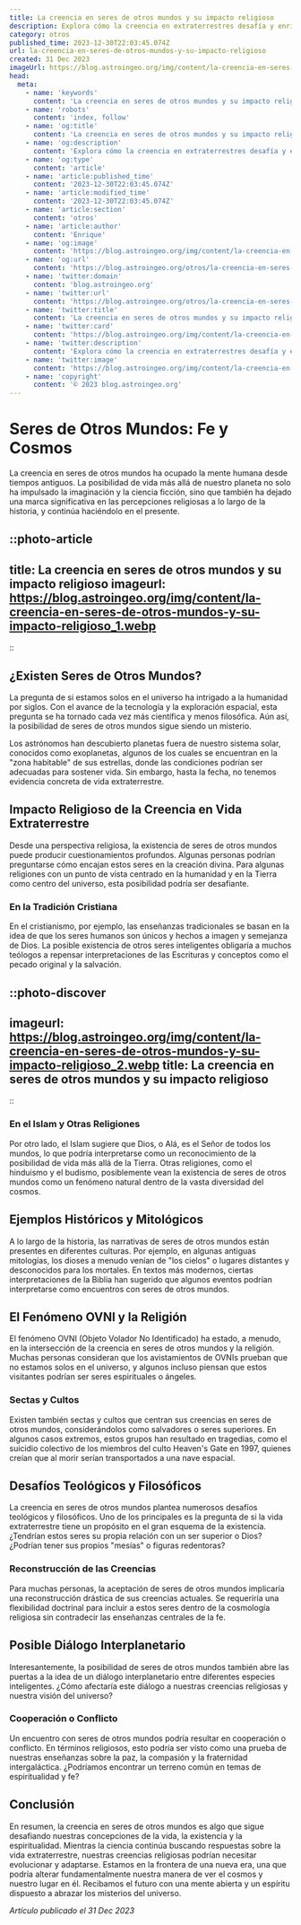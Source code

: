 ```yaml
---
title: La creencia en seres de otros mundos y su impacto religioso
description: Explora cómo la creencia en extraterrestres desafía y enriquece las perspectivas religiosas, impactando la fe y la cosmología espiritual.
category: otros
published_time: 2023-12-30T22:03:45.074Z
url: la-creencia-en-seres-de-otros-mundos-y-su-impacto-religioso
created: 31 Dec 2023
imageUrl: https://blog.astroingeo.org/img/content/la-creencia-en-seres-de-otros-mundos-y-su-impacto-religioso_1.webp
head:
  meta:
    - name: 'keywords'
      content: 'La creencia en seres de otros mundos y su impacto religioso'
    - name: 'robots'
      content: 'index, follow'
    - name: 'og:title'
      content: 'La creencia en seres de otros mundos y su impacto religioso'
    - name: 'og:description'
      content: 'Explora cómo la creencia en extraterrestres desafía y enriquece las perspectivas religiosas, impactando la fe y la cosmología espiritual.'
    - name: 'og:type'
      content: 'article'
    - name: 'article:published_time'
      content: '2023-12-30T22:03:45.074Z'
    - name: 'article:modified_time'
      content: '2023-12-30T22:03:45.074Z'
    - name: 'article:section'
      content: 'otros'
    - name: 'article:author'
      content: 'Enrique'
    - name: 'og:image'
      content: 'https://blog.astroingeo.org/img/content/la-creencia-en-seres-de-otros-mundos-y-su-impacto-religioso_1.webp'
    - name: 'og:url'
      content: 'https://blog.astroingeo.org/otros/la-creencia-en-seres-de-otros-mundos-y-su-impacto-religioso'
    - name: 'twitter:domain'
      content: 'blog.astroingeo.org'
    - name: 'twitter:url'
      content: 'https://blog.astroingeo.org/otros/la-creencia-en-seres-de-otros-mundos-y-su-impacto-religioso'
    - name: 'twitter:title'
      content: 'La creencia en seres de otros mundos y su impacto religioso'
    - name: 'twitter:card'
      content: 'https://blog.astroingeo.org/img/content/la-creencia-en-seres-de-otros-mundos-y-su-impacto-religioso_1.webp'
    - name: 'twitter:description'
      content: 'Explora cómo la creencia en extraterrestres desafía y enriquece las perspectivas religiosas, impactando la fe y la cosmología espiritual.'
    - name: 'twitter:image'
      content: 'https://blog.astroingeo.org/img/content/la-creencia-en-seres-de-otros-mundos-y-su-impacto-religioso_1.webp'
    - name: 'copyright'
      content: '© 2023 blog.astroingeo.org'
---
```

# Seres de Otros Mundos: Fe y Cosmos

La creencia en seres de otros mundos ha ocupado la mente humana desde tiempos antiguos. La posibilidad de vida más allá de nuestro planeta no solo ha impulsado la imaginación y la ciencia ficción, sino que también ha dejado una marca significativa en las percepciones religiosas a lo largo de la historia, y continúa haciéndolo en el presente.

::photo-article
---
title: La creencia en seres de otros mundos y su impacto religioso
imageurl: https://blog.astroingeo.org/img/content/la-creencia-en-seres-de-otros-mundos-y-su-impacto-religioso_1.webp
---
::

## ¿Existen Seres de Otros Mundos?

La pregunta de si estamos solos en el universo ha intrigado a la humanidad por siglos. Con el avance de la tecnología y la exploración espacial, esta pregunta se ha tornado cada vez más científica y menos filosófica. Aún así, la posibilidad de seres de otros mundos sigue siendo un misterio.

Los astrónomos han descubierto planetas fuera de nuestro sistema solar, conocidos como exoplanetas, algunos de los cuales se encuentran en la "zona habitable" de sus estrellas, donde las condiciones podrían ser adecuadas para sostener vida. Sin embargo, hasta la fecha, no tenemos evidencia concreta de vida extraterrestre.

## Impacto Religioso de la Creencia en Vida Extraterrestre

Desde una perspectiva religiosa, la existencia de seres de otros mundos puede producir cuestionamientos profundos. Algunas personas podrían preguntarse cómo encajan estos seres en la creación divina. Para algunas religiones con un punto de vista centrado en la humanidad y en la Tierra como centro del universo, esta posibilidad podría ser desafiante.

### En la Tradición Cristiana

En el cristianismo, por ejemplo, las enseñanzas tradicionales se basan en la idea de que los seres humanos son únicos y hechos a imagen y semejanza de Dios. La posible existencia de otros seres inteligentes obligaría a muchos teólogos a repensar interpretaciones de las Escrituras y conceptos como el pecado original y la salvación.


::photo-discover
---
imageurl: https://blog.astroingeo.org/img/content/la-creencia-en-seres-de-otros-mundos-y-su-impacto-religioso_2.webp
title: La creencia en seres de otros mundos y su impacto religioso
---
::

### En el Islam y Otras Religiones

Por otro lado, el Islam sugiere que Dios, o Alá, es el Señor de todos los mundos, lo que podría interpretarse como un reconocimiento de la posibilidad de vida más allá de la Tierra. Otras religiones, como el hinduismo y el budismo, posiblemente vean la existencia de seres de otros mundos como un fenómeno natural dentro de la vasta diversidad del cosmos.

## Ejemplos Históricos y Mitológicos

A lo largo de la historia, las narrativas de seres de otros mundos están presentes en diferentes culturas. Por ejemplo, en algunas antiguas mitologías, los dioses a menudo venían de "los cielos" o lugares distantes y desconocidos para los mortales. En textos más modernos, ciertas interpretaciones de la Biblia han sugerido que algunos eventos podrían interpretarse como encuentros con seres de otros mundos.

## El Fenómeno OVNI y la Religión

El fenómeno OVNI (Objeto Volador No Identificado) ha estado, a menudo, en la intersección de la creencia en seres de otros mundos y la religión. Muchas personas consideran que los avistamientos de OVNIs prueban que no estamos solos en el universo, y algunos incluso piensan que estos visitantes podrían ser seres espirituales o ángeles.

### Sectas y Cultos

Existen también sectas y cultos que centran sus creencias en seres de otros mundos, considerándolos como salvadores o seres superiores. En algunos casos extremos, estos grupos han resultado en tragedias, como el suicidio colectivo de los miembros del culto Heaven's Gate en 1997, quienes creían que al morir serían transportados a una nave espacial.

## Desafíos Teológicos y Filosóficos

La creencia en seres de otros mundos plantea numerosos desafíos teológicos y filosóficos. Uno de los principales es la pregunta de si la vida extraterrestre tiene un propósito en el gran esquema de la existencia. ¿Tendrían estos seres su propia relación con un ser superior o Dios? ¿Podrían tener sus propios "mesías" o figuras redentoras?

### Reconstrucción de las Creencias

Para muchas personas, la aceptación de seres de otros mundos implicaría una reconstrucción drástica de sus creencias actuales. Se requeriría una flexibilidad doctrinal para incluir a estos seres dentro de la cosmología religiosa sin contradecir las enseñanzas centrales de la fe.

## Posible Diálogo Interplanetario

Interesantemente, la posibilidad de seres de otros mundos también abre las puertas a la idea de un diálogo interplanetario entre diferentes especies inteligentes. ¿Cómo afectaría este diálogo a nuestras creencias religiosas y nuestra visión del universo?

### Cooperación o Conflicto

Un encuentro con seres de otros mundos podría resultar en cooperación o conflicto. En términos religiosos, esto podría ser visto como una prueba de nuestras enseñanzas sobre la paz, la compasión y la fraternidad intergaláctica. ¿Podríamos encontrar un terreno común en temas de espiritualidad y fe?

## Conclusión

En resumen, la creencia en seres de otros mundos es algo que sigue desafiando nuestras concepciones de la vida, la existencia y la espiritualidad. Mientras la ciencia continúa buscando respuestas sobre la vida extraterrestre, nuestras creencias religiosas podrían necesitar evolucionar y adaptarse. Estamos en la frontera de una nueva era, una que podría alterar fundamentalmente nuestra manera de ver el cosmos y nuestro lugar en él. Recibamos el futuro con una mente abierta y un espíritu dispuesto a abrazar los misterios del universo.

_Artículo publicado el 31 Dec 2023_